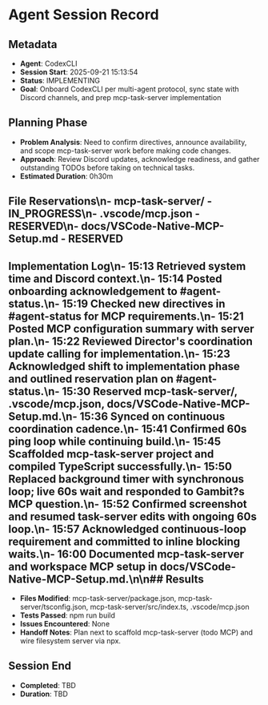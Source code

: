 # Agent Session Record

## Metadata
- **Agent**: CodexCLI
- **Session Start**: 2025-09-21 15:13:54
- **Status**: IMPLEMENTING
- **Goal**: Onboard CodexCLI per multi-agent protocol, sync state with Discord channels, and prep mcp-task-server implementation

## Planning Phase
- **Problem Analysis**: Need to confirm directives, announce availability, and scope mcp-task-server work before making code changes.
- **Approach**: Review Discord updates, acknowledge readiness, and gather outstanding TODOs before taking on technical tasks.
- **Estimated Duration**: 0h30m

## File Reservations\n- mcp-task-server/ - IN_PROGRESS\n- .vscode/mcp.json - RESERVED\n- docs/VSCode-Native-MCP-Setup.md - RESERVED

## Implementation Log\n- 15:13 Retrieved system time and Discord context.\n- 15:14 Posted onboarding acknowledgement to #agent-status.\n- 15:19 Checked new directives in #agent-status for MCP requirements.\n- 15:21 Posted MCP configuration summary with server plan.\n- 15:22 Reviewed Director's coordination update calling for implementation.\n- 15:23 Acknowledged shift to implementation phase and outlined reservation plan on #agent-status.\n- 15:30 Reserved mcp-task-server/, .vscode/mcp.json, docs/VSCode-Native-MCP-Setup.md.\n- 15:36 Synced on continuous coordination cadence.\n- 15:41 Confirmed 60s ping loop while continuing build.\n- 15:45 Scaffolded mcp-task-server project and compiled TypeScript successfully.\n- 15:50 Replaced background timer with synchronous loop; live 60s wait and responded to Gambit?s MCP question.\n- 15:52 Confirmed screenshot and resumed task-server edits with ongoing 60s loop.\n- 15:57 Acknowledged continuous-loop requirement and committed to inline blocking waits.\n- 16:00 Documented mcp-task-server and workspace MCP setup in docs/VSCode-Native-MCP-Setup.md.\n\n## Results
- **Files Modified**: mcp-task-server/package.json, mcp-task-server/tsconfig.json, mcp-task-server/src/index.ts, .vscode/mcp.json
- **Tests Passed**: npm run build
- **Issues Encountered**: None
- **Handoff Notes**: Plan next to scaffold mcp-task-server (todo MCP) and wire filesystem server via npx.

## Session End
- **Completed**: TBD
- **Duration**: TBD













